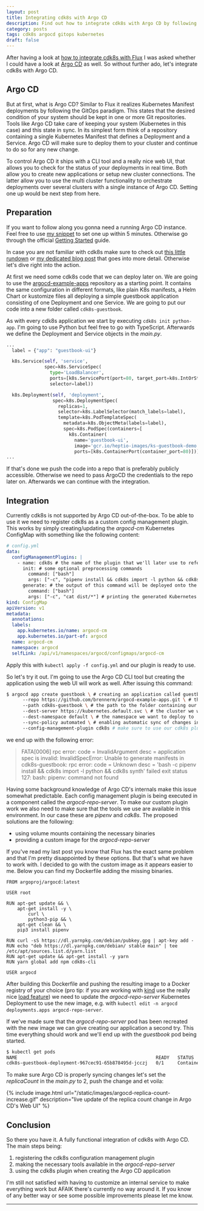 ```yaml
---
layout: post
title: Integrating cdk8s with Argo CD
description: Find out how to integrate cdk8s with Argo CD by following this guide.
category: posts
tags: cdk8s argocd gitops kubernetes
draft: false
---
```

After having a look at [how to integrate cdk8s with Flux](integrating-cdk8s-with-flux.html) I was asked whether I could have a look at [Argo CD](https://argoproj.github.io/argo-cd/) as well. So without further ado, let's integrate cdk8s with Argo CD.

## Argo CD

But at first, what is Argo CD? Similar to Flux it realizes Kubernetes Manifest deployments by following the GitOps paradigm. This states that the desired condition of your system should be kept in one or more Git repositories. Tools like Argo CD take care of keeping your system (Kubernetes in this case) and this state in sync. In its simplest form think of a repository containing a single Kubernetes Manifest that defines a Deployment and a Service. Argo CD will make sure to deploy them to your cluster and continue to do so for any new change.

To control Argo CD it ships with a CLI tool and a really nice web UI, that allows you to check for the status of your deployments in real time. Both allow you to create new applications or setup new cluster connections. The latter allow you to use the multi cluster functionality to orchestrate deployments over several clusters with a single instance of Argo CD. Setting one up would be next step from here.

## Preparation

If you want to follow along you gonna need a running Argo CD instance. Feel free to use [my snippet](https://gitlab.com/snippets/1967592) to set one up within 5 minutes. Otherwise go through the official [Getting Started](https://argo-cd.readthedocs.io/en/stable/getting_started/) guide.

In case you are not familiar with cdk8s make sure to check out [this little rundown](integrating-cdk8s-with-flux.html#cdk8s) or [my dedicated blog post](cdk8s-the-future-of-k8s-application-deployments.html) that goes into more detail. Otherwise let's dive right into the action.

At first we need some cdk8s code that we can deploy later on. We are going to use the [argocd-example-apps](https://github.com/argoproj/argocd-example-apps) repository as a starting point. It contains the same configuration in different formats, like plain K8s manifests, a Helm Chart or kustomize files all deploying a simple guestbook application consisting of one Deployment and one Service. We are going to put our code into a new folder called `cdk8s-guestbook`.

As with every cdk8s application we start by executing `cdk8s init python-app`. I'm going to use Python but feel free to go with TypeScript. Afterwards we define the Deployment and Service objects in the _main.py_.

```python
...
  label = {"app": "guestbook-ui"}

  k8s.Service(self, 'service',
              spec=k8s.ServiceSpec(
                type='LoadBalancer',
                ports=[k8s.ServicePort(port=80, target_port=k8s.IntOrString.from_number(80))],
                selector=label))

  k8s.Deployment(self, 'deployment',
                 spec=k8s.DeploymentSpec(
                   replicas=1,
                   selector=k8s.LabelSelector(match_labels=label),
                   template=k8s.PodTemplateSpec(
                     metadata=k8s.ObjectMeta(labels=label),
                     spec=k8s.PodSpec(containers=[
                       k8s.Container(
                         name='guestbook-ui',
                         image='gcr.io/heptio-images/ks-guestbook-demo:0.2',
                         ports=[k8s.ContainerPort(container_port=80)])]))))
...
```

If that's done we push the code into a repo that is preferably publicly accessible. Otherwise we need to pass ArgoCD the credentials to the repo later on. Afterwards we can continue with the integration.

## Integration

Currently cdk8s is not supported by Argo CD out-of-the-box. To be able to use it we need to register cdk8s as a custom config management plugin. This works by simply creating/updating the _argocd-cm_ Kubernetes ConfigMap with something like the following content:

```yaml
# config.yml
data:
  configManagementPlugins: |
    - name: cdk8s # the name of the plugin that we'll later use to reference it
      init: # some optional preprocessing commands
        command: ["bash"]
        args: ["-c", "pipenv install && cdk8s import -l python && cdk8s synth"] # making sure everything is installed and generating the K8s manifest(s)
      generate: # the output of this command will be deployed onto the target cluster
        command: ["bash"]
        args: ["-c", "cat dist/*"] # printing the generated Kubernetes manifests
kind: ConfigMap
apiVersion: v1
metadata:
  annotations:
  labels:
    app.kubernetes.io/name: argocd-cm
    app.kubernetes.io/part-of: argocd
  name: argocd-cm
  namespace: argocd
  selfLink: /api/v1/namespaces/argocd/configmaps/argocd-cm
```

Apply this with `kubectl apply -f config.yml` and our plugin is ready to use.

So let's try it out. I'm going to use the Argo CD CLI tool but creating the application using the web UI will work as well. After issuing this command:

```bash
$ argocd app create guestbook \ # creating an application called guestbook
      --repo https://github.com/brennerm/argocd-example-apps.git \ # the URL of our repo
      --path cdk8s-guestbook \ # the path to the folder containing our config
      --dest-server https://kubernetes.default.svc \ # the cluster we want to deploy to
      --dest-namespace default \ # the namespace we want to deploy to
      --sync-policy automated \ # enabling automatic sync of changes in the repo
      --config-management-plugin cdk8s # make sure to use our cdk8s plugin
```

we end up with the following error:
> FATA[0006] rpc error: code = InvalidArgument desc = application spec is invalid: InvalidSpecError: Unable to generate manifests in cdk8s-guestbook: rpc error: code = Unknown desc = 'bash -c pipenv install && cdk8s import -l python && cdk8s synth' failed exit status 127: bash: pipenv: command not found

Having some background knowledge of Argo CD's internals make this issue somewhat predictable. Each config management plugin is being executed in a component called the _argocd-repo-server_. To make our custom plugin work we also need to make sure that the tools we use are available in this environment. In our case these are _pipenv_ and _cdk8s_. The proposed solutions are the following:

- using volume mounts containing the necessary binaries
- providing a custom image for the _argocd-repo-server_

If you've read my last post you know that Flux has the exact same problem and that I'm pretty disappointed by these options. But that's what we have to work with. I decided to go with the custom image as it appears easier to me. Below you can find my Dockerfile adding the missing binaries.

```docker
FROM argoproj/argocd:latest

USER root

RUN apt-get update && \
    apt-get install -y \
        curl \
        python3-pip && \
    apt-get clean && \
    pip3 install pipenv

RUN curl -sS https://dl.yarnpkg.com/debian/pubkey.gpg | apt-key add -
RUN echo "deb https://dl.yarnpkg.com/debian/ stable main" | tee /etc/apt/sources.list.d/yarn.list
RUN apt-get update && apt-get install -y yarn
RUN yarn global add npm cdk8s-cli

USER argocd
```

After building this Dockerfile and pushing the resulting image to a Docker registry of your choice (pro tip: if you are working with [kind](https://kind.sigs.k8s.io/) use the really nice [load feature](https://kind.sigs.k8s.io/docs/user/quick-start/#loading-an-image-into-your-cluster)) we need to update the _argocd-repo-server_ Kubernetes Deployment to use the new image, e.g. with `kubectl edit -n argocd deployments.apps argocd-repo-server`.

If we've made sure that the _argocd-repo-server_ pod has been recreated with the new image we can give creating our application a second try. This time everything should work and we'll end up with the _guestbook_ pod being started.

```bash
$ kubectl get pods
NAME                                                   READY   STATUS              RESTARTS   AGE
cdk8s-guestbook-deployment-967cec91-65b878495d-jcczj   0/1     ContainerCreating   0          16s
```

To make sure Argo CD is properly syncing changes let's set the _replicaCount_ in the _main.py_ to 2, push the change and et voila:

{% include image.html url="/static/images/argocd-replica-count-increase.gif" description="live update of the replica count change in Argo CD's Web UI" %}

## Conclusion

So there you have it. A fully functional integration of cdk8s with Argo CD. The main steps being:

1. registering the cdk8s configuration management plugin
2. making the necessary tools available in the _argocd-repo-server_
3. using the cdk8s plugin when creating the Argo CD application

I'm still not satisfied with having to customize an internal service to make everything work but AFAIK there's currently no way around it. If you know of any better way or see some possible improvements please let me know.

---
